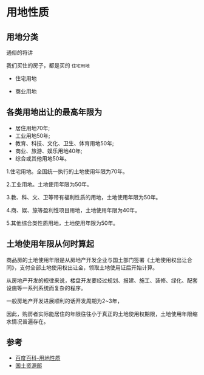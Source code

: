 # 用地性质

## 用地分类

通俗的将讲

我们买住的房子，都是买的 `住宅用地`

- 住宅用地

- 商业用地

## 各类用地出让的最高年限为

- 居住用地70年;
- 工业用地50年;
- 教育、科技、文化、卫生、体育用地50年;
- 商业、旅游、娱乐用地40年;
- 综合或其他用地50年。

1.住宅用地。全国统一执行的土地使用年限为70年。

2.工业用地。土地使用年限为50年。

3.教、科、文、卫等带有福利性质的用地，土地使用年限为50年。

4.商、娱、旅等盈利性项目用地，土地使用年限为40年。

5.其他综合类性质用地，土地使用年限为50年。

## 土地使用年限从何时算起

商品房的土地使用年限是从房地产开发企业与国土部门签署《土地使用权出让合同》，支付全部土地使用权出让金，领取土地使用证后开始计算。

从房地产开发的规律来说，楼盘开发要经过规划、报建、施工、装修、绿化、配套设施等一系列系统而复杂的程序。

一般房地产开发进展顺利的话开发周期为2~3年，

因此，购房者实际能居住的年限往往小于真正的土地使用权期限，土地使用年限缩水情况普遍存在。

## 参考

- [百度百科-用地性质](https://baike.baidu.com/item/%E7%94%A8%E5%9C%B0%E6%80%A7%E8%B4%A8/7418473?fr=kg_qa)
- [国土资源部](http://www.mnr.gov.cn/zwgk/gfbz/)
